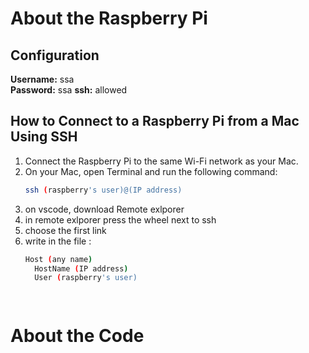 # About the Raspberry Pi
## Configuration
**Username:** ssa  
**Password:** ssa
**ssh:** allowed
## How to Connect to a Raspberry Pi from a Mac Using SSH

1. Connect the Raspberry Pi to the same Wi-Fi network as your Mac.
2. On your Mac, open Terminal and run the following command:
   ```sh
   ssh (raspberry's user)@(IP address)

3. on vscode, download Remote exlporer
4. in remote exlporer press the wheel next to ssh
5. choose the first link
6. write in the file :
   ```sh
   Host (any name)
     HostName (IP address)
     User (raspberry's user)




# About the Code

